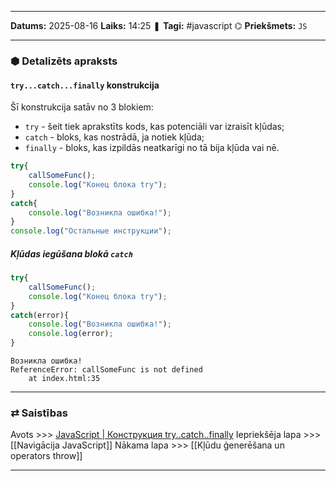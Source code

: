 ___

**Datums:** 2025-08-16
**Laiks:** 14:25
❚ **Tagi:** #javascript 
⌬ **Priekšmets:**  `JS`

---
### ⬢ Detalizēts apraksts
#### `try...catch...finally` konstrukcija

Šī konstrukcija satāv no 3 blokiem:

- `try` - šeit tiek aprakstīts kods, kas potenciāli var izraisīt kļūdas;
- `catch` - bloks, kas nostrādā, ja notiek kļūda;
- `finally` - bloks, kas izpildās neatkarīgi no tā bija kļūda vai nē.

```js
try{
    callSomeFunc();
    console.log("Конец блока try");
}
catch{
    console.log("Возникла ошибка!");
}
console.log("Остальные инструкции");
```

##### Kļūdas iegūšana blokā `catch`

```js
try{
    callSomeFunc();
    console.log("Конец блока try");
}
catch(error){
    console.log("Возникла ошибка!");
    console.log(error);
}
```

```
Возникла ошибка!
ReferenceError: callSomeFunc is not defined
    at index.html:35
```

---
### ⇄ Saistības

Avots >>> [JavaScript \| Конструкция try..catch..finally](https://metanit.com/web/javascript/16.1.php)
Iepriekšēja lapa >>> [[Navigācija JavaScript]]
Nākama lapa >>> [[Kļūdu ģenerēšana un operators throw]]

---
